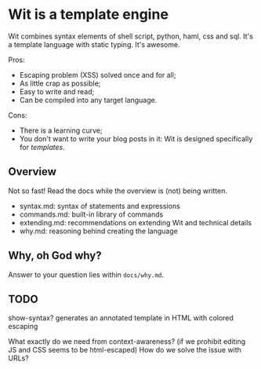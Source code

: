 # Wit is a template engine

Wit combines syntax elements of shell script, python, haml, css and sql.
It's a template language with static typing. It's awesome.

Pros:

 * Escaping problem (XSS) solved once and for all;
 * As little crap as possible;
 * Easy to write and read;
 * Can be compiled into any target language.

Cons:

 * There is a learning curve;
 * You don't want to write your blog posts in it: Wit is designed specifically
   for _templates_.

## Overview

Not so fast! Read the docs while the overview is (not) being written.

 * syntax.md: syntax of statements and expressions
 * commands.md: built-in library of commands
 * extending.md: recommendations on extending Wit and technical details
 * why.md: reasoning behind creating the language

## Why, oh God why?

Answer to your question lies within `docs/why.md`.

## TODO

show-syntax? generates an annotated template in HTML with colored escaping

What exactly do we need from context-awareness? (if we prohibit editing JS and CSS seems to be html-escaped)
How do we solve the issue with URLs?
